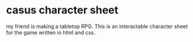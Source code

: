 # casus character sheet
 my friend is making a tabletop RPG. This is an interactable character sheet for the game written in html and css.
